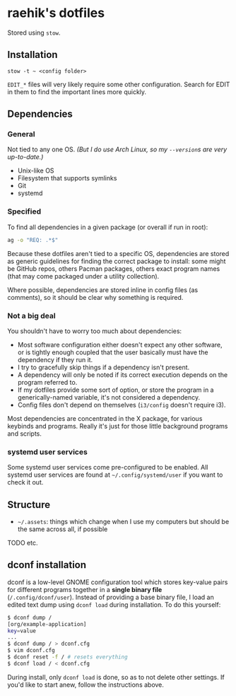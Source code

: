 # raehik's dotfiles
Stored using `stow`.

## Installation

    stow -t ~ <config folder>

`EDIT_*` files will very likely require some other configuration. Search for
EDIT in them to find the important lines more quickly.

## Dependencies
### General
Not tied to any one OS. *(But I do use Arch Linux, so my `--version`s are very
up-to-date.)*

  * Unix-like OS
  * Filesystem that supports symlinks
  * Git
  * systemd

### Specified
To find all dependencies in a given package (or overall if run in root):

```sh
ag -o "REQ: .*$"
```

Because these dotfiles aren't tied to a specific OS, dependencies are stored as
generic guidelines for finding the correct package to install: some might be
GitHub repos, others Pacman packages, others exact program names (that may come
packaged under a utility collection).

Where possible, dependencies are stored inline in config files (as comments), so
it should be clear why something is required.

### Not a big deal
You shouldn't have to worry too much about dependencies:

  * Most software configuration either doesn't expect any other software, or is
    tightly enough coupled that the user basically must have the dependency if
    they run it.
  * I try to gracefully skip things if a dependency isn't present.
  * A dependency will only be noted if its correct execution depends on the
    program referred to.
  * If my dotfiles provide some sort of option, or store the program in a
    generically-named variable, it's not considered a dependency.
  * Config files don't depend on themselves (`i3/config` doesn't require i3).

Most dependencies are concentrated in the X package, for various keybinds and
programs. Really it's just for those little background programs and scripts.

### systemd user services
Some systemd user services come pre-configured to be enabled. All systemd user
services are found at `~/.config/systemd/user` if you want to check it out.

## Structure
  * `~/.assets`: things which change when I use my computers but should be the
    same across all, if possible

TODO etc.

## dconf installation
dconf is a low-level GNOME configuration tool which stores key-value pairs for
different programs together in a **single binary file** (`/.config/dconf/user`).
Instead of providing a base binary file, I load an edited text dump using `dconf
load` during installation. To do this yourself:

```sh
$ dconf dump /
[org/example-application]
key=value
...
$ dconf dump / > dconf.cfg
$ vim dconf.cfg
$ dconf reset -f / # resets everything
$ dconf load / < dconf.cfg
```

During install, only `dconf load` is done, so as to not delete other settings.
If you'd like to start anew, follow the instructions above.
